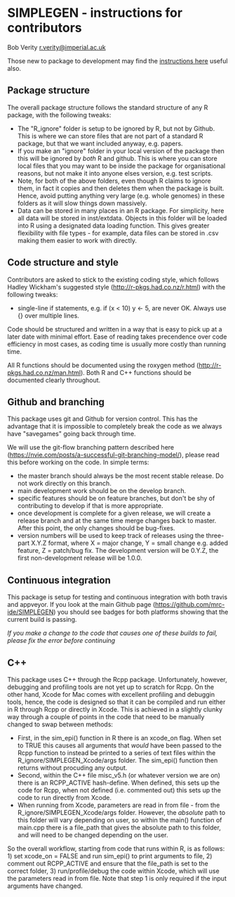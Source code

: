 # SIMPLEGEN - instructions for contributors
Bob Verity <r.verity@imperial.ac.uk>

Those new to package to development may find the [instructions here](http://www.bobverity.com/home/making-better-r-packages/) useful also.


## Package structure

The overall package structure follows the standard structure of any R package, with the following tweaks:

- The "R_ignore" folder is setup to be ignored by R, but not by Github. This is where we can store files that are not part of a standard R package, but that we want included anyway, e.g. papers.
- If you make an "ignore" folder in your local version of the package then this will be ignored by *both* R and github. This is where you can store local files that you may want to be inside the package for organisational reasons, but not make it into anyone elses version, e.g. test scripts.
- Note, for both of the above folders, even though R claims to ignore them, in fact it copies and then deletes them when the package is built. Hence, avoid putting anything very large (e.g. whole genomes) in these folders as it will slow things down massively.
- Data can be stored in many places in an R package. For simplicity, here all data will be stored in inst/extdata. Objects in this folder will be loaded into R using a designated data loading function. This gives greater flexibility with file types - for example, data files can be stored in .csv making them easier to work with directly.


## Code structure and style

Contributors are asked to stick to the existing coding style, which follows Hadley Wickham's suggested style (http://r-pkgs.had.co.nz/r.html) with the following tweaks:

- single-line if statements, e.g. if (x < 10) y <- 5, are never OK. Always use {} over multiple lines.

Code should be structured and written in a way that is easy to pick up at a later date with minimal effort. Ease of reading takes precendence over code efficiency in most cases, as coding time is usually more costly than running time.

All R functions should be documented using the roxygen method (http://r-pkgs.had.co.nz/man.html). Both R and C++ functions should be documented clearly throughout.


## Github and branching

This package uses git and Github for version control. This has the advantage that it is impossible to completely break the code as we always have "savegames" going back through time.

We will use the git-flow branching pattern described here (https://nvie.com/posts/a-successful-git-branching-model/), please read this before working on the code. In simple terms:

- the master branch should always be the most recent stable release. Do not work directly on this branch.
- main development work should be on the develop branch.
- specific features should be on feature branches, but don't be shy of contributing to develop if that is more appropriate.
- once development is complete for a given release, we will create a release branch and at the same time merge changes back to master. After this point, the only changes should be bug-fixes.
- version numbers will be used to keep track of releases using the three-part X.Y.Z format, where X = major change, Y = small change e.g. added feature, Z = patch/bug fix. The development version will be 0.Y.Z, the first non-development release will be 1.0.0.


## Continuous integration

This package is setup for testing and continuous integration with both travis and appveyor. If you look at the main Github page (https://github.com/mrc-ide/SIMPLEGEN) you should see badges for both platforms showing that the current build is passing.

*If you make a change to the code that causes one of these builds to fail, please fix the error before continuing*


## C++

This package uses C++ through the Rcpp package. Unfortunately, however, debugging and profiling tools are not yet up to scratch for Rcpp. On the other hand, Xcode for Mac comes with excellent profiling and debuggin tools, hence, the code is designed so that it can be compiled and run either in R through Rcpp or directly in Xcode. This is achieved in a slightly clunky way through a couple of points in the code that need to be manually changed to swap between methods:

- First, in the sim_epi() function in R there is an xcode_on flag. When set to TRUE this causes all arguments that *would* have been passed to the Rcpp function to instead be printed to a series of text files within the R_ignore/SIMPLEGEN_Xcode/args folder. The sim_epi() function then returns without procuding any output.
- Second, within the C++ file misc_v5.h (or whatever version we are on) there is an RCPP_ACTIVE hash-define. When defined, this sets up the code for Rcpp, when not defined (i.e. commented out) this sets up the code to run directly from Xcode.
- When running from Xcode, parameters are read in from file - from the R_ignore/SIMPLEGEN_Xcode/args folder. However, the *absolute* path to this folder will vary depending on user, so within the main() function of main.cpp there is a file_path that gives the absolute path to this folder, and will need to be changed depending on the user.

So the overall workflow, starting from code that runs within R, is as follows: 1) set xcode_on = FALSE and run sim_epi() to print arguments to file, 2) comment out RCPP_ACTIVE and ensure that the file_path is set to the correct folder, 3) run/profile/debug the code within Xcode, which will use the parameters read in from file. Note that step 1 is only required if the input arguments have changed.

